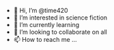 - 👋 Hi, I’m @time420 
- 👀 I’m interested in science fiction
- 🌱 I’m currently learning
- 💞️ I’m looking to collaborate on all
- 📫 How to reach me ...

<!---
time42p/time42p is a ✨ special ✨ repository because its `README.md` (this file) appears on your GitHub profile.
You can click the Preview link to take a look at your changes.
--->
